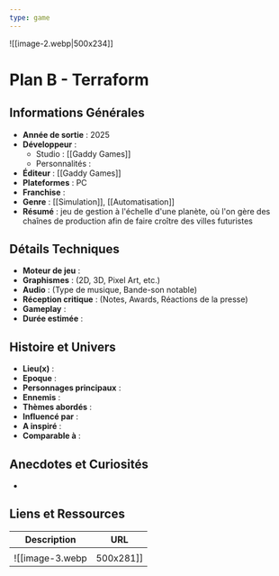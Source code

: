 ```yaml
---
type: game
---
```

![[image-2.webp|500x234]] 

# Plan B - Terraform

## Informations Générales

- **Année de sortie** : 2025
- **Développeur** : 
	- Studio : [[Gaddy Games]]
	- Personnalités : 
- **Éditeur** : [[Gaddy Games]]
- **Plateformes** : PC
- **Franchise** : 
- **Genre** : [[Simulation]], [[Automatisation]]
- **Résumé** : jeu de gestion à l'échelle d'une planète, où l'on gère des chaînes de production afin de faire croître des villes futuristes

## Détails Techniques
- **Moteur de jeu** : 
- **Graphismes** : (2D, 3D, Pixel Art, etc.)
- **Audio** : (Type de musique, Bande-son notable)
- **Réception critique** : (Notes, Awards, Réactions de la presse)
- **Gameplay** :
- **Durée estimée** : 

## Histoire et Univers
- **Lieu(x)** : 
- **Epoque** : 
- **Personnages principaux** : 
- **Ennemis** :
- **Thèmes abordés** : 
- **Influencé par** :
- **A inspiré** : 
- **Comparable à** :
## Anecdotes et Curiosités
- 
## Liens et Ressources

| Description | URL |
| ----------- | --- |
|             |     |
![[image-3.webp|500x281]]